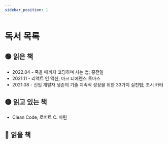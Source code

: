 ```yaml
---
sidebar_position: 1
---
```


# 독서 목록

## 🟢 읽은 책


- 2022.04 - 죽을 때까지 코딩하며 사는 법; 홍전일
- 2021.11 - 리액트 인 액션; 마크 티에렌스 토마스
- 2021.08 - 신입 개발자 생존의 기술 지속적 성장을 위한 33가지 실천법; 조시 카터

## 🟡 읽고 있는 책

- Clean Code; 로버트 C. 마틴

## 🔴 읽을 책


